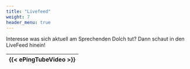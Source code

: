 ```yaml
---
title: "Livefeed"
weight: 7
header_menu: true
---
```


Interesse was sich aktuell am Sprechenden Dolch tut? Dann schaut in den LiveFeed hinein!

|{{< ePingTubeVideo >}}|
|:---:|